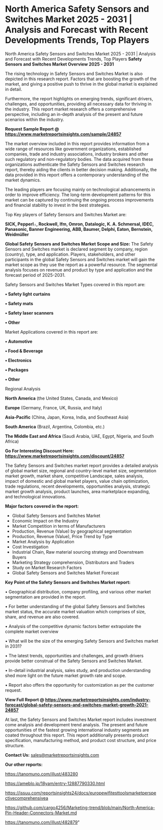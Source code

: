# North America Safety Sensors and Switches Market 2025 - 2031 | Analysis and Forecast with Recent Developments Trends, Top Players
North America Safety Sensors and Switches Market 2025 - 2031 | Analysis and Forecast with Recent Developments Trends, Top Players
<Strong> Safety Sensors and Switches Market Overview 2025 - 2031</strong>

The rising technology in Safety Sensors and Switches Market is also depicted in this research report. Factors that are boosting the growth of the market, and giving a positive push to thrive in the global market is explained in detail.

Furthermore, the report highlights on emerging trends, significant drivers, challenges, and opportunities, providing all necessary data for thriving in the industry. This report market research offers a comprehensive perspective, including an in-depth analysis of the present and future scenarios within the industry.

<strong>Request Sample Report @ <a href=https://www.marketreportsinsights.com/sample/24857>https://www.marketreportsinsights.com/sample/24857</a></strong>

The market overview included in this report provides information from a wide range of resources like government organizations, established companies, trade and industry associations, industry brokers and other such regulatory and non-regulatory bodies. The data acquired from these organizations authenticate the Safety Sensors and Switches research report, thereby aiding the clients in better decision making. Additionally, the data provided in this report offers a contemporary understanding of the market dynamics.

The leading players are focusing mainly on technological advancements in order to improve efficiency. The long-term development patterns for this market can be captured by continuing the ongoing process improvements and financial stability to invest in the best strategies.

Top Key players of Safety Sensors and Switches Market are:

<strong>SICK, Pepperlᛧ, Rockwell, Ifm, Omron, Datalogic, K. A. Schmersal, IDEC, Panasonic, Banner Engineering, ABB, Baumer, Delphi, Eaton, Bernstein, Weidmüller</strong>

<strong><b>Global Safety Sensors and Switches Market Scope and Size:</b></strong>
The Safety Sensors and Switches market is declared segment by company, region (country), type, and application. Players, stakeholders, and other participants in the global Safety Sensors and Switches market will gain the market scope as they use the report as a powerful resource. The segmental analysis focuses on revenue and product by type and application and the forecast period of 2025-2031.

Safety Sensors and Switches Market Types covered in this report are:

<strong>• Safety light curtains

• Safety mats

• Safety laser scanners

• Other</strong>

Market Applications covered in this report are:

<strong>• Automotive

• Food & Beverage

• Electronics

• Packages

• Other</strong> 

Regional Analysis

<strong>North America</strong> (the United States, Canada, and Mexico)

<strong>Europe</strong> (Germany, France, UK, Russia, and Italy)

<strong>Asia-Pacific</strong> (China, Japan, Korea, India, and Southeast Asia)

<strong>South America</strong> (Brazil, Argentina, Colombia, etc.)

<strong>The Middle East and Africa</strong> (Saudi Arabia, UAE, Egypt, Nigeria, and South Africa)

<strong>Go For Interesting Discount Here: <a href=https://www.marketreportsinsights.com/discount/24857>https://www.marketreportsinsights.com/discount/24857</a></strong>

The Safety Sensors and Switches market report provides a detailed analysis of global market size, regional and country-level market size, segmentation market growth, market share, competitive Landscape, sales analysis, impact of domestic and global market players, value chain optimization, trade regulations, recent developments, opportunities analysis, strategic market growth analysis, product launches, area marketplace expanding, and technological innovations.

<strong><b>Major factors covered in the report:</b></strong>
<ul>
  <li>Global Safety Sensors and Switches Market </li>
  <li>Economic Impact on the Industry</li>
  <li>Market Competition in terms of Manufacturers</li>
  <li>Production, Revenue (Value) by geographical segmentation</li>
  <li>Production, Revenue (Value), Price Trend by Type</li>
  <li>Market Analysis by Application</li>
  <li>Cost Investigation</li>
  <li>Industrial Chain, Raw material sourcing strategy and Downstream Buyers</li>
  <li>Marketing Strategy comprehension, Distributors and Traders</li>
  <li>Study on Market Research Factors</li>
  <li>Global Safety Sensors and Switches Market Forecast</li>
</ul>

<strong><b>Key Point of the Safety Sensors and Switches Market report:</b></strong>

• Geographical distribution, company profiling, and various other market segmentation are provided in the report.

• For better understanding of the global Safety Sensors and Switches market status, the accurate market valuation which comprises of size, share, and revenue are also covered.

• Analysis of the competitive dynamic factors better extrapolate the complete market overview

• What will be the size of the emerging Safety Sensors and Switches market in 2031?

• The latest trends, opportunities and challenges, and growth drivers provide better construal of the Safety Sensors and Switches Market.

• In-detail industrial analysis, sales study, and production understanding shed more light on the future market growth rate and scope.

• Report also offers the opportunity for customization as per the customer request.

<strong><b>View Full Report @ <a href=https://www.marketreportsinsights.com/industry-forecast/global-safety-sensors-and-switches-market-growth-2021-24857>https://www.marketreportsinsights.com/industry-forecast/global-safety-sensors-and-switches-market-growth-2021-24857</a></b></strong>


At last, the Safety Sensors and Switches Market report includes investment come analysis and development trend analysis. The present and future opportunities of the fastest growing international industry segments are coated throughout this report. This report additionally presents product specification, manufacturing method, and product cost structure, and price structure.

<strong>Contact Us:</strong>
sales@marketreportsinsights.com

<strong>Our other reports:</strong>

<a href=https://tanomuno.com/illust/483280>https://tanomuno.com/illust/483280</a>

<a href=https://ameblo.jp/18yam/entry-12887790330.html>https://ameblo.jp/18yam/entry-12887790330.html</a>

<a href=https://issuu.com/reportsinsights24/docs/europewifitesttoolsmarketperspectivecomprehensivea>https://issuu.com/reportsinsights24/docs/europewifitesttoolsmarketperspectivecomprehensivea</a>

<a href=https://github.com/cargo4256/Marketing-trend/blob/main/North-America-Pin-Header-Connectors-Market.md>https://github.com/cargo4256/Marketing-trend/blob/main/North-America-Pin-Header-Connectors-Market.md</a>

<a href=https://tanomuno.com/illust/482879>https://tanomuno.com/illust/482879</a>"
